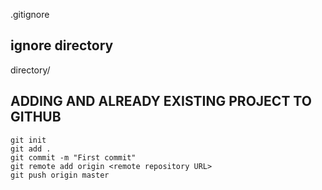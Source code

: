 .gitignore 

ignore directory
----------------
directory/


ADDING AND ALREADY EXISTING PROJECT TO GITHUB
---------------------------------------------
	git init
	git add .
	git commit -m "First commit"
	git remote add origin <remote repository URL>
	git push origin master